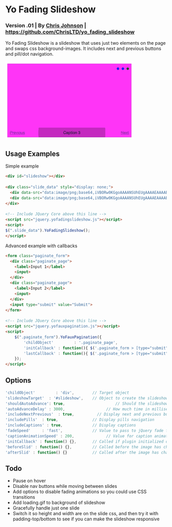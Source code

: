 # Yo Fading Slideshow
### Version .01 | By [Chris Johnson](http://chrisltd.com) | https://github.com/ChrisLTD/yo_fading_slideshow
Yo Fading Slideshow is a slideshow that uses just two elements on the page and swaps css background-images. It includes next and previous buttons and pill/dot navigation.

![Animated Example](https://github.com/chrisltd/yo_fading_slideshow/raw/master/example.gif)

## Usage Examples
Simple example
```html
<div id="slideshow"></div>

<div class="slide_data" style="display: none;">
  <div data-src="data:image/png;base64,iVBORw0KGgoAAAANSUhEUgAAAAEAAAABCAYAAAAfFcSJAAAADUlEQVQImWNovzb5PwAGyALwB20G2QAAAABJRU5ErkJggg==">Caption 1</div>
  <div data-src="data:image/png;base64,iVBORw0KGgoAAAANSUhEUgAAAAEAAAABCAYAAAAfFcSJAAAADUlEQVQImWPo6ur6DwAF3gKeHZlJ8QAAAABJRU5ErkJggg==">Caption 2</div>
</div>

<!-- Include JQuery Core above this line -->
<script src="jquery.yofadingslideshow.js"></script>
<script>
$(".slide_data").YoFadingSlideshow();
</script>
```

Advanced example with callbacks
```html
<form class="paginate_form">
  <div class="paginate_page">
    <label>Input 1</label>
    <input>
  </div>
  <div class="paginate_page">
    <label>Input 2</label>
    <input>
  </div>
  <input type="submit" value="Submit">
</form>

<!-- Include JQuery Core above this line -->
<script src="jquery.yofauxpagination.js"></script>
<script>
	$(".paginate_form").YoFauxPagination({
		'childObject'         : '.paginate_page',
		'initCallback' : function(){ $('.paginate_form > [type="submit"]').hide(); }, // Hide submit form
		'lastCallback' : function(){ $('.paginate_form > [type="submit"]').show(); } 
	});
</script>
```

## Options
```js
'childObject'         : 'div',        // Target object
'slideshowTarget'  : '#slideshow',    // Object to create the slideshow inside of
'shouldAutoAdvance': true,						// Should the slideshow auto advance
'autoAdvanceDelay' : 3000,      			// How much time in milliseconds between slides
'includeNextPrevious'  : true,     		// Display next and previous buttons
'includePills'  : true,               // Display pills navigation
'includeCaptions' : true,             // Display captions
'fadeSpeed'     : 'fast',             // Value to pass to jQuery fade function
'captionAnimationSpeed' : 200,   			// Value for caption animations
'initCallback' : function() {},       // Called if plugin initialized on an object
'beforeSlid' : function() {},         // Called before the image has changed
'afterSlid' : function() {}           // Called after the image has changed
```

## Todo
* Pause on hover
* Disable nav buttons while moving between slides
* Add options to disable fading animations so you could use CSS transitions
* Add loading.gif to background of slideshow
* Gracefully handle just one slide
* Switch it so height and width are on the slide css, and then try it with padding-top/bottom to see if you can make the slideshow responsive